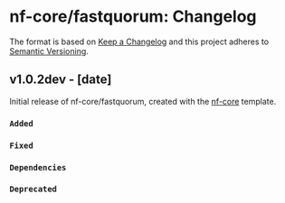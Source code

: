# nf-core/fastquorum: Changelog

The format is based on [Keep a Changelog](https://keepachangelog.com/en/1.0.0/)
and this project adheres to [Semantic Versioning](https://semver.org/spec/v2.0.0.html).

## v1.0.2dev - [date]

Initial release of nf-core/fastquorum, created with the [nf-core](https://nf-co.re/) template.

### `Added`

### `Fixed`

### `Dependencies`

### `Deprecated`
